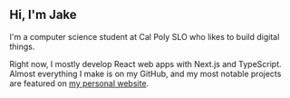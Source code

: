 ## Hi, I'm Jake

I'm a computer science student at Cal Poly SLO who likes to build digital things. 

Right now, I mostly develop React web apps with Next.js and TypeScript. Almost everything I make is on my GitHub, and my most notable projects are featured on [my personal website](https://jakeo.dev).
